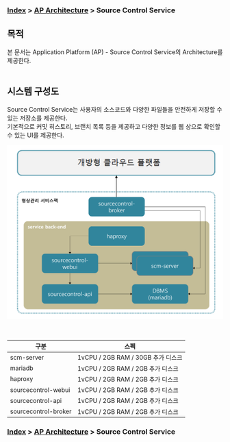 ### [Index](https://github.com/K-PaaS/Guide/blob/master/README.md) > [AP Architecture](../README.md) > Source Control Service

## 목적
본 문서는 Application Platform (AP) - Source Control Service의 Architecture를 제공한다.
<br><br>

## 시스템 구성도
Source Control Service는 사용자의 소스코드와 다양한 파일들을 안전하게 저장할 수 있는 저장소를 제공한다.  
기본적으로 커밋 히스토리, 브랜치 목록 등을 제공하고 다양한 정보를 웹 상으로 확인할 수 있는 UI를 제공한다.

![Source Control Service Architecture](image/source_control_architecture.PNG)

<br>

| 구분  | 스펙 |
|-------|-----|
| scm-server | 1vCPU / 2GB RAM / 30GB 추가 디스크 |
| mariadb | 1vCPU / 2GB RAM / 2GB 추가 디스크 |
| haproxy | 1vCPU / 2GB RAM / 2GB 추가 디스크 |
| sourcecontrol-webui | 1vCPU / 2GB RAM / 2GB 추가 디스크 |
| sourcecontrol-api | 1vCPU / 2GB RAM / 2GB 추가 디스크 |
| sourcecontrol-broker | 1vCPU / 2GB RAM / 2GB 추가 디스크 |


### [Index](https://github.com/K-PaaS/Guide/blob/master/README.md) > [AP Architecture](../README.md) > Source Control Service
